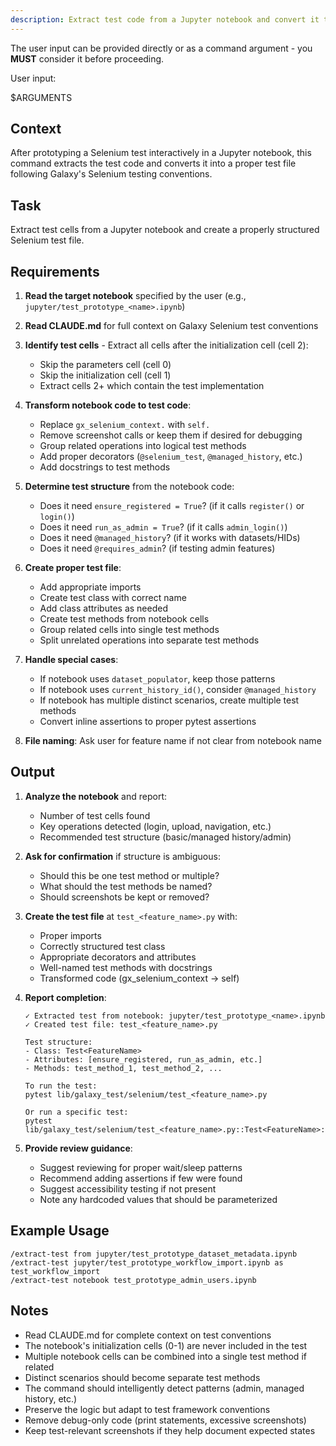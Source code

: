 ```yaml
---
description: Extract test code from a Jupyter notebook and convert it to a proper Selenium test file
---
```


The user input can be provided directly or as a command argument - you **MUST** consider it before proceeding.

User input:

$ARGUMENTS

## Context

After prototyping a Selenium test interactively in a Jupyter notebook, this command extracts the test code and converts it into a proper test file following Galaxy's Selenium testing conventions.

## Task

Extract test cells from a Jupyter notebook and create a properly structured Selenium test file.

## Requirements

1. **Read the target notebook** specified by the user (e.g., `jupyter/test_prototype_<name>.ipynb`)

2. **Read CLAUDE.md** for full context on Galaxy Selenium test conventions

3. **Identify test cells** - Extract all cells after the initialization cell (cell 2):
   - Skip the parameters cell (cell 0)
   - Skip the initialization cell (cell 1)
   - Extract cells 2+ which contain the test implementation

4. **Transform notebook code to test code**:
   - Replace `gx_selenium_context.` with `self.`
   - Remove screenshot calls or keep them if desired for debugging
   - Group related operations into logical test methods
   - Add proper decorators (`@selenium_test`, `@managed_history`, etc.)
   - Add docstrings to test methods

5. **Determine test structure** from the notebook code:
   - Does it need `ensure_registered = True`? (if it calls `register()` or `login()`)
   - Does it need `run_as_admin = True`? (if it calls `admin_login()`)
   - Does it need `@managed_history`? (if it works with datasets/HIDs)
   - Does it need `@requires_admin`? (if testing admin features)

6. **Create proper test file**:
   - Add appropriate imports
   - Create test class with correct name
   - Add class attributes as needed
   - Create test methods from notebook cells
   - Group related cells into single test methods
   - Split unrelated operations into separate test methods

7. **Handle special cases**:
   - If notebook uses `dataset_populator`, keep those patterns
   - If notebook uses `current_history_id()`, consider `@managed_history`
   - If notebook has multiple distinct scenarios, create multiple test methods
   - Convert inline assertions to proper pytest assertions

8. **File naming**: Ask user for feature name if not clear from notebook name

## Output

1. **Analyze the notebook** and report:
   - Number of test cells found
   - Key operations detected (login, upload, navigation, etc.)
   - Recommended test structure (basic/managed history/admin)

2. **Ask for confirmation** if structure is ambiguous:
   - Should this be one test method or multiple?
   - What should the test methods be named?
   - Should screenshots be kept or removed?

3. **Create the test file** at `test_<feature_name>.py` with:
   - Proper imports
   - Correctly structured test class
   - Appropriate decorators and attributes
   - Well-named test methods with docstrings
   - Transformed code (gx_selenium_context → self)

4. **Report completion**:
   ```
   ✓ Extracted test from notebook: jupyter/test_prototype_<name>.ipynb
   ✓ Created test file: test_<feature_name>.py

   Test structure:
   - Class: Test<FeatureName>
   - Attributes: [ensure_registered, run_as_admin, etc.]
   - Methods: test_method_1, test_method_2, ...

   To run the test:
   pytest lib/galaxy_test/selenium/test_<feature_name>.py

   Or run a specific test:
   pytest lib/galaxy_test/selenium/test_<feature_name>.py::Test<FeatureName>::test_method_1
   ```

5. **Provide review guidance**:
   - Suggest reviewing for proper wait/sleep patterns
   - Recommend adding assertions if few were found
   - Suggest accessibility testing if not present
   - Note any hardcoded values that should be parameterized

## Example Usage

```
/extract-test from jupyter/test_prototype_dataset_metadata.ipynb
/extract-test jupyter/test_prototype_workflow_import.ipynb as test_workflow_import
/extract-test notebook test_prototype_admin_users.ipynb
```

## Notes

- Read CLAUDE.md for complete context on test conventions
- The notebook's initialization cells (0-1) are never included in the test
- Multiple notebook cells can be combined into a single test method if related
- Distinct scenarios should become separate test methods
- The command should intelligently detect patterns (admin, managed history, etc.)
- Preserve the logic but adapt to test framework conventions
- Remove debug-only code (print statements, excessive screenshots)
- Keep test-relevant screenshots if they help document expected states
